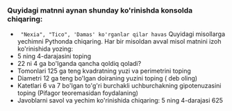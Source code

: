 ### Quyidagi matnni aynan shunday ko'rinishda konsolda chiqaring:

- ` "Nexia", "Tico", 'Damas' ko'rganlar qilar havas`
  Quyidagi misollarga yechimni Pythonda chiqaring. Har bir misoldan avval misol matnini izoh ko'rinishida yozing:
- 5 ning 4-darajasini toping
- 22 ni 4 ga bo'lganda qancha qoldiq qoladi?
- Tomonlari 125 ga teng kvadratning yuzi va perimetrini toping
- Diametri 12 ga teng bo'lgan doiraning yuzini toping ( deb oling)
- Katetlari 6 va 7 bo'lgan to'g'ri burchakli uchburchakning gipotenuzasini toping (Pifagor teoremasidan foydalaning)
- Javoblarni savol va yechim ko'rinishida chiqaring: 5 ning 4-darajasi 625
